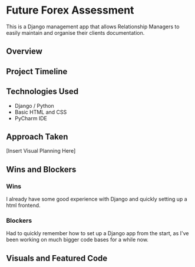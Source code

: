 # Future Forex Assessment
This is a Django management app that allows Relationship Managers to easily maintain
and organise their clients documentation.


## Overview

## Project Timeline

## Technologies Used
- Django / Python
- Basic HTML and CSS
- PyCharm IDE

## Approach Taken
[Insert Visual Planning Here]

## Wins and Blockers
### Wins
I already have some good experience with Django and quickly setting up a html frontend.

### Blockers
Had to quickly remember how to set up a Django app from the start, as I've been working on much bigger code bases
for a while now.

## Visuals and Featured Code
